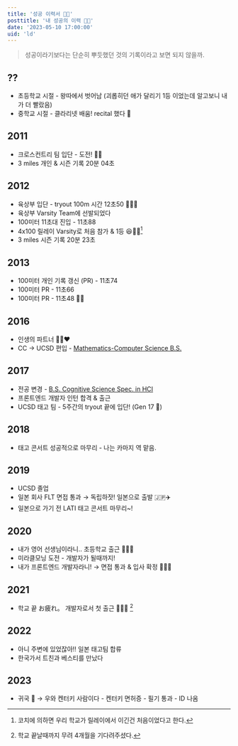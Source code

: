 ```yaml
---
title: '성공 이력서 👍🏼'
posttitle: '내 성공의 이력 👍🏼'
date: '2023-05-10 17:00:00'
uid: 'ld'
---
```


> 성공이라기보다는 단순히 뿌듯했던 것의 기록이라고 보면 되지 않을까.

## ??

- 초등학교 시절 - 왕따에서 벗어남 (괴롭히던 애가 달리기 1등 이었는데 알고보니 내가 더 빨랐음)
- 중학교 시절 - 클라리넷 배움! recital 했다 🎵

## 2011

- 크로스컨트리 팀 입단 - 도전! 🏃🏻
- 3 miles 개인 & 시즌 기록 20분 04초

## 2012

- 육상부 입단 - tryout 100m 시간 12초50 🏃🏻💨
- 육상부 Varsity Team에 선발되었다
- 100미터 11초대 진입 - 11초88
- 4x100 릴레이 Varsity로 처음 참가 & 1등 😆👍🏼[^1]
- 3 miles 시즌 기록 20분 23초

## 2013

- 100미터 개인 기록 갱신 (PR) - 11초74
- 100미터 PR - 11초66
- 100미터 PR - 11초48 👍🏼

## 2016

- 인생의 파트너 👧🏻❤️
- CC → UCSD 편입 - [Mathematics-Computer Science B.S.](https://math.ucsd.edu/students/undergraduate/ma30-math-computer-science-b-s)

## 2017

- 전공 변경 - [B.S. Cognitive Science Spec. in HCI](https://cogsci.ucsd.edu/undergraduates/major/design-interaction.html)
- 프론트엔드 개발자 인턴 합격 & 출근
- UCSD 태고 팀 - 5주간의 tryout 끝에 입단! (Gen 17 💛)

## 2018

- 태고 콘서트 성공적으로 마무리 - 나는 카마지 역 맡음.

## 2019

- UCSD 졸업
- 일본 회사 FLT 면접 통과 → 독립하잣! 일본으로 출발 🇯🇵✈️
- 일본으로 가기 전 LATI 태고 콘서트 마무리~!

## 2020

- 내가 영어 선생님이라니.. 초등학교 출근 🧑🏻‍🏫
- 미라클모닝 도전 - 개발자가 될때까지!
- 내가 프론트엔드 개발자라니! → 면접 통과 & 입사 확정 🧑🏻‍💻

## 2021

- 학교 끝 お疲れ。 개발자로서 첫 출근 🧑🏻‍💻 [^2]

## 2022

- 아니 주변에 있었잖아!! 일본 태고팀 합류
- 한국가서 트친과 베스티를 만났다

## 2023

- 귀국 🐓 → 우와 켄터키 사람이다 - 켄터키 면허증 - 필기 통과 - ID 나옴

[^1]: 코치에 의하면 우리 학교가 릴레이에서 이긴건 처음이었다고 한다.
[^2]: 학교 끝날때까지 무려 4개월을 기다려주셨다.
